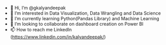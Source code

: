 - 👋 Hi, I’m @gkalyandeepak
- 👀 I’m interested in Data Visualization, Data Wrangling and Data Science
- 🌱 I’m currently learning Python(Pandas Library) and Machine Learning
- 💞️ I’m looking to collaborate on dashboard creation on Power BI 
- 📫 How to reach me LinkedIn (https://www.linkedin.com/in/kalyandeepak/)

<!---
gkalyandeepak/gkalyandeepak is a ✨ special ✨ repository because its `README.md` (this file) appears on your GitHub profile.
You can click the Preview link to take a look at your changes.
--->
